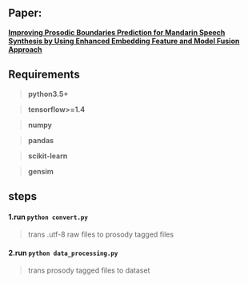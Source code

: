 ## Paper:

[**Improving Prosodic Boundaries Prediction for Mandarin Speech Synthesis by 
Using Enhanced Embedding Feature and Model Fusion Approach**](http://www.isca-speech.org/archive/Interspeech_2016/pdfs/1060.PDF) 


## **Requirements**
>**python3.5+**

>**tensorflow>=1.4**

>**numpy**

>**pandas**

>**scikit-learn**

>**gensim**


## steps
#### 1.run `python convert.py`
>trans .utf-8 raw files to prosody tagged files

#### 2.run `python data_processing.py`
>trans prosody tagged files to dataset


